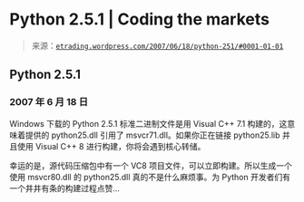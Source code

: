 <!--yml

分类：未分类

date: 2024-05-12 19:46:23

-->

# Python 2.5.1 | Coding the markets

> 来源：[`etrading.wordpress.com/2007/06/18/python-251/#0001-01-01`](https://etrading.wordpress.com/2007/06/18/python-251/#0001-01-01)

## Python 2.5.1

### 2007 年 6 月 18 日

Windows 下载的 Python 2.5.1 标准二进制文件是用 Visual C++ 7.1 构建的，这意味着提供的 python25.dll 引用了 msvcr71.dll。如果你正在链接 python25.lib 并且使用 Visual C++ 8 进行构建，你将会遇到核心转储。

幸运的是，源代码压缩包中有一个 VC8 项目文件，可以立即构建。所以生成一个使用 msvcr80.dll 的 python25.dll 真的不是什么麻烦事。为 Python 开发者们有一个井井有条的构建过程点赞…
